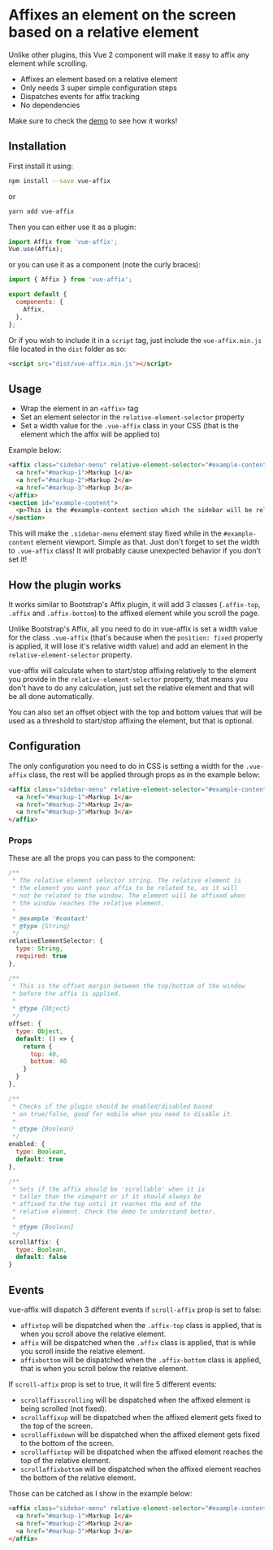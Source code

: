 # Affixes an element on the screen based on a relative element
Unlike other plugins, this Vue 2 component will make it easy to affix any element while scrolling.

 - Affixes an element based on a relative element
 - Only needs 3 super simple configuration steps
 - Dispatches events for affix tracking
 - No dependencies

Make sure to check the <a href="https://eddiemf.github.io/vue-affix-demo/" target="_blank">demo</a> to see how it works!

## Installation
First install it using:
```bash
npm install --save vue-affix
```
or
```bash
yarn add vue-affix
```


Then you can either use it as a plugin:

```js
import Affix from 'vue-affix';
Vue.use(Affix);
```

or you can use it as a component (note the curly braces):
```js
import { Affix } from 'vue-affix';

export default {
  components: {
    Affix,
  },
};
```

Or if you wish to include it in a `script` tag, just include the `vue-affix.min.js` file located in the `dist` folder as so:

```html
<script src="dist/vue-affix.min.js"></script>
```

## Usage
 - Wrap the element in an `<affix>` tag
 - Set an element selector in the `relative-element-selector` property
 - Set a width value for the `.vue-affix` class in your CSS (that is the element which the affix will be applied to)

Example below:

```html
<affix class="sidebar-menu" relative-element-selector="#example-content" style="width: 300px">
  <a href="#markup-1">Markup 1</a>
  <a href="#markup-2">Markup 2</a>
  <a href="#markup-3">Markup 3</a>
</affix>
<section id="example-content">
  <p>This is the #example-content section which the sidebar will be relatively affixed!</p>
</section>
```

This will make the `.sidebar-menu` element stay fixed while in the `#example-content` element viewport. Simple as that. Just don't forget to set the width to `.vue-affix` class! It will probably cause unexpected behavior if you don't set it!

## How the plugin works
It works similar to Bootstrap's Affix plugin, it will add 3 classes (`.affix-top`, `.affix` and `.affix-bottom`) to the affixed element while you scroll the page.

Unlike Bootstrap's Affix, all you need to do in vue-affix is set a width value for the class `.vue-affix` (that's because when the `position: fixed` property is applied, it will lose it's relative width value) and add an element in the `relative-element-selector` property.

vue-affix will calculate when to start/stop affixing relatively to the element you provide in the `relative-element-selector` property, that means you don't have to do any calculation, just set the relative element and that will be all done automatically.

You can also set an offset object with the top and bottom values that will be used as a threshold to start/stop affixing the element, but that is optional.

## Configuration
The only configuration you need to do in CSS is setting a width for the `.vue-affix` class, the rest will be applied through props as in the example below:
``` html
<affix class="sidebar-menu" relative-element-selector="#example-content" :offset="{ top: 40, bottom: 40 }">
  <a href="#markup-1">Markup 1</a>
  <a href="#markup-2">Markup 2</a>
  <a href="#markup-3">Markup 3</a>
</affix>
```

### Props
These are all the props you can pass to the component:
``` javascript
/**
 * The relative element selector string. The relative element is
 * the element you want your affix to be related to, as it will
 * not be related to the window. The element will be affixed when
 * the window reaches the relative element.
 *
 * @example '#contact'
 * @type {String}
 */
relativeElementSelector: {
  type: String,
  required: true
},

/**
 * This is the offset margin between the top/bottom of the window
 * before the affix is applied.
 *
 * @type {Object}
 */
offset: {
  type: Object,
  default: () => {
    return {
      top: 40,
      bottom: 40
    }
  }
},

/**
 * Checks if the plugin should be enabled/disabled based
 * on true/false, good for mobile when you need to disable it.
 *
 * @type {Boolean}
 */
enabled: {
  type: Boolean,
  default: true
},

/**
 * Sets if the affix should be 'scrollable' when it is
 * taller than the viewport or if it should always be
 * affixed to the top until it reaches the end of the
 * relative element. Check the demo to understand better.
 *
 * @type {Boolean}
 */
scrollAffix: {
  type: Boolean,
  default: false
}
```

## Events
vue-affix will dispatch 3 different events if `scroll-affix` prop is set to false:
 - `affixtop` will be dispatched when the `.affix-top` class is applied, that is when you scroll above the relative element.
 - `affix` will be dispatched when the `.affix` class is applied, that is while you scroll inside the relative element.
 - `affixbottom` will be dispatched when the `.affix-bottom` class is applied, that is when you scroll below the relative element.

If `scroll-affix` prop is set to true, it will fire 5 different events:
 - `scrollaffixscrolling` will be dispatched when the affixed element is being scrolled (not fixed).
 - `scrollaffixup` will be dispatched when the affixed element gets fixed to the top of the screen.
 - `scrollaffixdown` will be dispatched when the affixed element gets fixed to the bottom of the screen.
 - `scrollaffixtop` will be dispatched when the affixed element reaches the top of the relative element.
 - `scrollaffixbottom` will be dispatched when the affixed element reaches the bottom of the relative element.

Those can be catched as I show in the example below:
```html
<affix class="sidebar-menu" relative-element-selector="#example-content" v-on:affixbottom="yourFunction()">
  <a href="#markup-1">Markup 1</a>
  <a href="#markup-2">Markup 2</a>
  <a href="#markup-3">Markup 3</a>
</affix>
```
